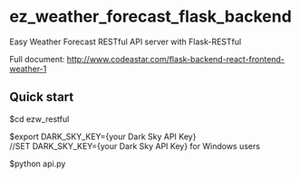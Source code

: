 # ez_weather_forecast_flask_backend
Easy Weather Forecast RESTful API server with Flask-RESTful

Full document: 
http://www.codeastar.com/flask-backend-react-frontend-weather-1

## Quick start
$cd ezw_restful

$export DARK_SKY_KEY={your Dark Sky API Key}    
//SET DARK_SKY_KEY={your Dark Sky API Key}    for Windows users

$python api.py  
